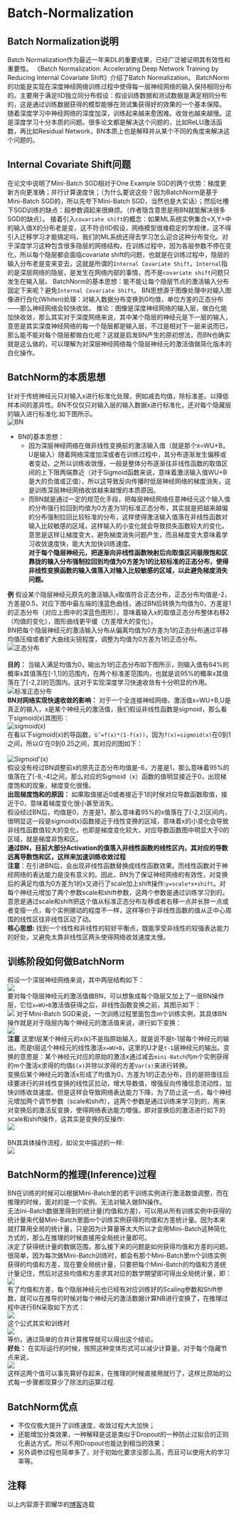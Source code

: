 # Batch-Normalization
## Batch Normalization说明
Batch Normalization作为最近一年来DL的重要成果，已经广泛被证明其有效性和重要性。
  《Batch Normalization: Accelerating Deep Network Training by Reducing Internal Covariate Shift》介绍了Batch Normalization。
   BatchNorm的功能是实现在深度神经网络训练过程中使得每一层神经网络的输入保持相同分布的。主要用于满足IID独立同分布假设：假设训练数据和测试数据是满足相同分布的，这是通过训练数据获得的模型能够在测试集获得好的效果的一个基本保障。
   随着深度学习中神经网络的深度加深，训练起来越来愈困难。收敛也越来越慢。这是深度学习十分本质的问题。很多论文都是解决这个问题的，比如ReLU激活函数，再比如Residual Network，BN本质上也是解释并从某个不同的角度来解决这个问题的。
   
## Internal Covariate Shift问题
  在论文中说明了Mini-Batch SGD相对于One Example SGD的两个优势：梯度更新方向更准确；并行计算速度快；（为什么要说这些？因为BatchNorm是基于Mini-Batch SGD的，所以先夸下Mini-Batch SGD，当然也是大实话）；然后吐槽下SGD训练的缺点：超参数调起来很麻烦。（作者隐含意思是用BN就能解决很多SGD的缺点）。
  接着引入`covariate shift`的概念：如果ML系统实例集合<X,Y>中的输入值X的分布老是变，这不符合IID假设，网络模型很难稳定的学规律，这不得引入迁移学习才能搞定吗，我们的ML系统还得去学习怎么迎合这种分布变化。对于深度学习这种包含很多隐层的网络结构，在训练过程中，因为各层参数不停在变化，所以每个隐层都会面临covariate shift的问题，也就是在训练过程中，隐层的输入分布老是变来变去，这就是所谓的`Internal Covariate Shift`，`Internal`指的是深层网络的隐层，是发生在网络内部的事情，而不是`covariate shift`问题只发生在输入层。
  BatchNorm的基本思想：能不能让每个隐层节点的激活输入分布固定下来呢？避免`Internal Covariate Shift`。
  BN思想源于图像处理中对输入图像进行白化(Whiten)处理：对输入数据分布变换到0均值，单位方差的正态分布——那么神经网络会较快收敛。
  推论：图像是深度神经网络的输入层，做白化能加快收敛，那么其实对于深度网络来说，其中某个隐层的神经元是下一层的输入，意思是其实深度神经网络的每一个隐层都是输入层，不过是相对下一层来说而已，那么能不能对每个隐层都做白化呢？这就是启发BN产生的原初想法，而BN也确实就是这么做的，可以理解为对深层神经网络每个隐层神经元的激活值做简化版本的白化操作。<br>
## BatchNorm的本质思想
   针对于传统神经元只对输入x进行标准化处理，例如减去均值，除标准差。以降低样本间的差异性。BN不仅仅只对输入层的输入数据x进行标准化，还对每个隐藏层的输入进行标准化.如下图所示。 <br>
  ![BN](https://img-blog.csdn.net/20170721163449112?watermark/2/text/aHR0cDovL2Jsb2cuY3Nkbi5uZXQvd2hpdGVzaWxlbmNl/font/5a6L5L2T/fontsize/400/fill/I0JBQkFCMA==/dissolve/70/gravity/SouthEast)
- BN的基本思想：
  * 因为深层神经网络在做非线性变换前的激活输入值（就是那个x=WU+B，U是输入）随着网络深度加深或者在训练过程中，其分布逐渐发生偏移或者变动，之所以训练收敛慢，一般是整体分布逐渐往非线性函数的取值区间的上下限两端靠近（对于Sigmoid函数来说，意味着激活输入值WU+B是大的负值或正值），所以这导致反向传播时低层神经网络的梯度消失，这是训练深层神经网络收敛越来越慢的本质原因。<br>
  * 而BN就是通过一定的规范化手段，把每层神经网络任意神经元这个输入值的分布强行拉回到均值为0方差为1的标准正态分布，其实就是把越来越偏的分布强制拉回比较标准的分布，这样使得激活输入值落在非线性函数对输入比较敏感的区域，这样输入的小变化就会导致损失函数较大的变化，意思是这样让梯度变大，避免梯度消失问题产生，而且梯度变大意味着学习收敛速度快，能大大加快训练速度。<br>
**对于每个隐层神经元，把逐渐向非线性函数映射后向取值区间极限饱和区靠拢的输入分布强制拉回到均值为0方差为1的比较标准的正态分布，使得非线性变换函数的输入值落入对输入比较敏感的区域，以此避免梯度消失问题。<br>**
  
 **例**  假设某个隐层神经元原先的激活输入x取值符合正态分布，正态分布均值是-2，方差是0.5，对应下图中最左端的浅蓝色曲线，通过BN后转换为均值为0，方差是1的正态分布（对应上图中的深蓝色图形），意味着输入x的取值正态分布整体右移2（均值的变化），图形曲线更平缓（方差增大的变化）。<br>
  BN把每个隐层神经元的激活输入分布从偏离均值为0方差为1的正态分布通过平移均值压缩或者扩大曲线尖锐程度，调整为均值为0方差为1的正态分布。<br>
![正态分布](https://images2018.cnblogs.com/blog/1192699/201804/1192699-20180405225246905-37854887.png)<br>   
   **目的：** 当输入满足均值为0，输出为1的正态分布如下图所示，则输入值有64%的概率x其值落在[-1,1]的范围内，在两个标准差范围内，也就是说95%的概率x其值落在了[-2,2]的范围内。这对于实现深度学习快速收敛有十分明显的作用。<br>
![标准正态分布](https://images2018.cnblogs.com/blog/1192699/201804/1192699-20180405225314624-527885612.png)<br>
  **BN对网络实现快速收敛的影响：** 对于一个全连接神经网络，激活值x=WU+B,U是真正的输入，x是某个神经元的激活值，我们假设非线性函数是sigmoid，那么看下sigmoid(x)其图形：<br>
![sigmoid(x)](https://images2018.cnblogs.com/blog/1192699/201804/1192699-20180407143109455-1460017374.png)<br> 
  在看以下sigmoid(x)的导函数，`G’=f(x)*(1-f(x))`，因为`f(x)=sigmoid(x)`在0到1之间，所以G’在0到0.25之间，其对应的图如下：<br>  
![ Sigmoid'(x)](https://images2018.cnblogs.com/blog/1192699/201804/1192699-20180407142351924-124461667.png)<br>
   假设没有经过BN调整前x的原先正态分布均值是-6，方差是1，那么意味着95%的值落在了[-8,-4]之间，那么对应的Sigmoid（x）函数的值明显接近于0，出现梯度饱和的现象，梯度变化很慢。<br>
   **出现梯度饱和的原因：** 如果取值接近0或者接近于1的时候对应导数函数取值，接近于0，意味着梯度变化很小甚至消失。<br>
   假设经过BN后，均值是0，方差是1，那么意味着95%的x值落在了[-2,2]区间内，很明显这一段是sigmoid(x)函数接近于线性变换的区域，意味着x的小变化会导致非线性函数值较大的变化，也即是梯度变化较大，对应导数函数图中明显大于0的区域，就是梯度非饱和区。<br>
   **通过BN，目前大部分Activation的值落入非线性函数的线性区内，其对应的导数远离导数饱和区，这样来加速训练收敛过程<br>**
  **注意**：在引进BN后，会出现非线性函数替换成线性函数效果。而线性函数对于神经网络的表达能力是没有意义的。因此，BN为了保证神经网络的有效性，对变换后的满足均值为0方差为1的x又进行了scale加上shift操作:`y=scale*x+shift`。对每个神经元增加了两个参数scale和shift参数，这两个参数是通过训练学习到的。意思是通过scale和shift把这个值从标准正态分布左移或者右移一点并长胖一点或者变瘦一点，每个实例挪动的程度不一样，这样等价于非线性函数的值从正中心周围的线性区往非线性区动了动。<br>
  **核心思想:** 找到一个线性和非线性的较好平衡点，既能享受非线性的较强表达能力的好处，又避免太靠非线性区两头使得网络收敛速度太慢。<br>
## 训练阶段如何做BatchNorm
  假设一个深层神经网络来说，其中两层结构如下：<br>
  ![](https://images2018.cnblogs.com/blog/1192699/201804/1192699-20180405213859690-1933561230.png)<br>
  要对每个隐层神经元的激活值做BN，可以想象成每个隐层又加上了一层BN操作层，它位`x=WU+B`激活值获得之后，非线性函数变换之前，其图示如下：<br>
  ![](https://images2018.cnblogs.com/blog/1192699/201804/1192699-20180405213955224-1791925244.png)
  对于Mini-Batch SGD来说，一次训练过程里面包含m个训练实例，其具体BN操作就是对于隐层内每个神经元的激活值来说，进行如下变换：<br>
![](https://images2018.cnblogs.com/blog/1192699/201804/1192699-20180407142802238-1209499294.png)<br>
**注意** 这里t层某个神经元的x(k)不是指原始输入，就是说不是t-1层每个神经元的输出，而是t层这个神经元的线性激活`x=WU+B`，这里的U才是`t-1`层神经元的输出。变换的意思是：某个神经元对应的原始的激活x通过减去`mini-Batch`内m个实例获得的m个激活x求得的均值`E(x)`并除以求得的方差`Var(x)`来进行转换。<br>
  变换后某个神经元的激活x形成了均值为0，方差为1的正态分布，目的是把值往后续要进行的非线性变换的线性区拉动，增大导数值，增强反向传播信息流动性，加快训练收敛速度。但是这样会导致网络表达能力下降，为了防止这一点，每个神经元增加两个调节参数（scale和shift），这两个参数是通过训练来学习到的，用来对变换后的激活反变换，使得网络表达能力增强，即对变换后的激活进行如下的scale和shift操作，这其实是变换的反操作:<br>
  ![](https://images2018.cnblogs.com/blog/1192699/201804/1192699-20180407142923190-79595046.png)<br>  
  BN其具体操作流程，如论文中描述的一样:<br>
  ![](https://images2018.cnblogs.com/blog/1192699/201804/1192699-20180407142956288-903484055.png)<br>
 ## BatchNorm的推理(Inference)过程
 BN在训练的时候可以根据Mini-Batch里的若干训练实例进行激活数值调整，而在推理的时候，面对的是一个实例。无法对输入做BN操作。<br>
 无法ini-Batch数据里得到的统计量(均值和方差)，可以用从所有训练实例中获得的统计量来代替Mini-Batch里面m个训练实例获得的均值和方差统计量。因为本来就打算用全局的统计量，只是因为计算量等太大所以才会用Mini-Batch这种简化方式的，那么在推理的时候直接用全局统计量即可。<br>
 决定了获得统计量的数据范围，那么接下来的问题是如何获得均值和方差的问题。很简单，因为每次做Mini-Batch训练时，都会有那个Mini-Batch里m个训练实例获得的均值和方差，现在要全局统计量，只要把每个Mini-Batch的均值和方差统计量记住，然后对这些均值和方差求其对应的数学期望即可得出全局统计量，即：<br>
 ![](https://images2018.cnblogs.com/blog/1192699/201804/1192699-20180407143405654-1995556833.png)<br>
有了均值和方差，每个隐层神经元也已经有对应训练好的Scaling参数和Shift参数，就可以在推导的时候对每个神经元的激活数据计算NB进行变换了，在推理过程中进行BN采取如下方式：<br>
![](https://images2018.cnblogs.com/blog/1192699/201804/1192699-20180407143658338-63450857.png)<br>
这个公式其实和训练时<br>
![](https://images2018.cnblogs.com/blog/1192699/201804/1192699-20180407143807788-1841864822.png)<br>
等价。通过简单的合并计算推导就可以得出这个结论。<br>
**好处：** 在实际运行的时候，按照这种变体形式可以减少计算量。对于每个隐藏节点来说，<br>
![](https://images2018.cnblogs.com/blog/1192699/201804/1192699-20180407144519480-1024698421.png)<br>
这样这两个值可以事先算好存起来，在推理的时候直接用就行了，这样比原始的公式每一步骤都现算少了除法的运算过程.<br>

## BatchNorm优点
- 不仅仅极大提升了训练速度，收敛过程大大加快；
- 还能增加分类效果，一种解释是这是类似于Dropout的一种防止过拟合的正则化表达方式，所以不用Dropout也能达到相当的效果；
- 另外调参过程也简单多了，对于初始化要求没那么高，而且可以使用大的学习率等。
## 注释
以上内容源于郭耀华的[博客](https://www.cnblogs.com/guoyaohua/p/8724433.html)连载
